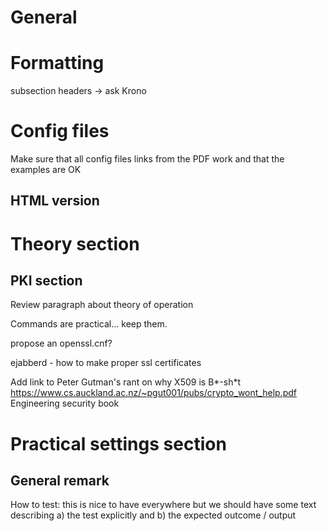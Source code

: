 # General 


# Formatting

subsection headers -> ask Krono

# Config files
Make sure that all config files links from the PDF work and that the examples are OK


## HTML version


# Theory section
## PKI section

Review paragraph about theory of operation 

Commands are practical... keep them.

propose an openssl.cnf?

ejabberd - how to make proper ssl certificates

Add link to Peter Gutman's rant on why X509 is B\*-sh\*t
  https://www.cs.auckland.ac.nz/~pgut001/pubs/crypto_wont_help.pdf
Engineering security book



# Practical settings section
## General remark

How to test: this is nice to have everywhere but we should have some text describing a) the test explicitly and b) the expected outcome / output


